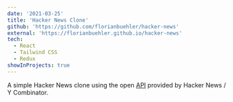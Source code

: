 ```yaml
---
date: '2021-03-25'
title: 'Hacker News Clone'
github: 'https://github.com/florianbuehler/hacker-news'
external: 'https://florianbuehler.github.io/hacker-news'
tech:
  - React
  - Tailwind CSS
  - Redux
showInProjects: true
---
```


A simple Hacker News clone using the open [API](https://github.com/HackerNews/API) provided by Hacker News / Y Combinator.
